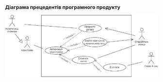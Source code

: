 ### Діаграма прецедентів програмного продукту

![](https://github.com/oleksandrblazhko/ai202-nezhivih/blob/ai202-nezhivih_with_laboratory_work_2/1-SoftwareRequirements/1.3-SoftwareUserRequirements/1.3.3-UseCaseDiagram/use-case.jpg)
